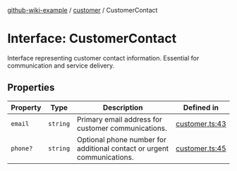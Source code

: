 [github-wiki-example](../wiki/Home) / [customer](../wiki/customer) / CustomerContact

# Interface: CustomerContact

Interface representing customer contact information.
Essential for communication and service delivery.

## Properties

| Property | Type | Description | Defined in |
| ------ | ------ | ------ | ------ |
| `email` | `string` | Primary email address for customer communications. | [customer.ts:43](https://github.com/typedoc2md/typedoc-plugin-markdown-examples/blob/main/dummy-api/src/customer.ts#L43) |
| `phone?` | `string` | Optional phone number for additional contact or urgent communications. | [customer.ts:45](https://github.com/typedoc2md/typedoc-plugin-markdown-examples/blob/main/dummy-api/src/customer.ts#L45) |
